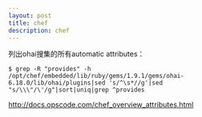```yaml
---
layout: post
title: chef
description: chef
---
```


列出ohai搜集的所有automatic attributes：

    $ grep -R "provides" -h /opt/chef/embedded/lib/ruby/gems/1.9.1/gems/ohai-6.18.0/lib/ohai/plugins|sed 's/^\s*//g'|sed "s/\\\"/\'/g"|sort|uniq|grep ^provides

<http://docs.opscode.com/chef_overview_attributes.html>
